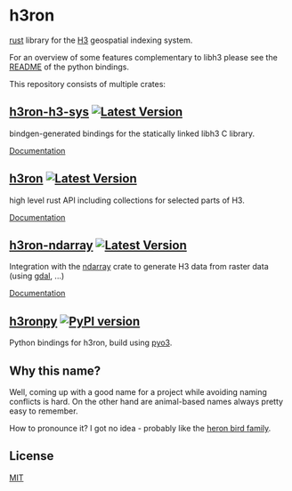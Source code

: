 # h3ron

[rust](https://rustlang.org) library for the [H3](https://h3geo.org) geospatial indexing system.

For an overview of some features complementary to libh3 please see the [README](h3ronpy/README.md) of the python bindings.

This repository consists of multiple crates:

## [h3ron-h3-sys](./h3ron-h3-sys) [![Latest Version](https://img.shields.io/crates/v/h3ron-h3-sys.svg)](https://crates.io/crates/h3ron-h3-sys)

bindgen-generated bindings for the statically linked libh3 C library.

[Documentation](https://docs.rs/h3ron-h3-sys)


## [h3ron](./h3ron) [![Latest Version](https://img.shields.io/crates/v/h3ron.svg)](https://crates.io/crates/h3ron)

high level rust API including collections for selected parts of H3.

[Documentation](https://docs.rs/h3ron)

## [h3ron-ndarray](h3ron-ndarray) [![Latest Version](https://img.shields.io/crates/v/h3ron-ndarray.svg)](https://crates.io/crates/h3ron-ndarray)

Integration with the [ndarray](https://github.com/rust-ndarray/ndarray) crate to generate H3 data from raster data (using [gdal](https://github.com/georust/gdal), ...)

[Documentation](https://docs.rs/h3ron-ndarray)

## [h3ronpy](./h3ronpy) [![PyPI version](https://img.shields.io/pypi/v/h3ronpy)](https://pypi.python.org/pypi/h3ronpy/)

Python bindings for h3ron, build using [pyo3](https://github.com/PyO3/PyO3).

## Why this name?

Well, coming up with a good name for a project while avoiding naming conflicts is hard. On the other hand are animal-based names always pretty easy to remember.

How to pronounce it? I got no idea - probably like the [heron bird family](https://en.wikipedia.org/wiki/Heron).

## License

[MIT](./LICENSE-MIT)

